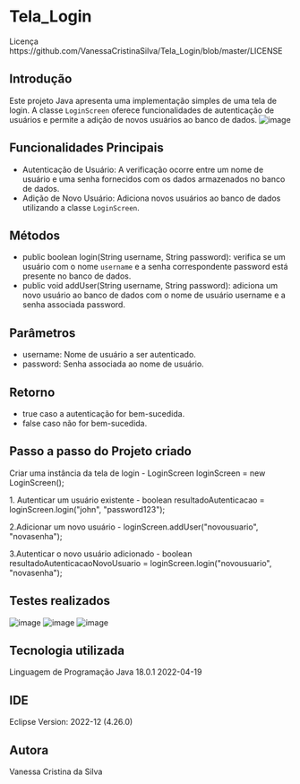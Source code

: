 # Tela_Login

<p>Licença https://github.com/VanessaCristinaSilva/Tela_Login/blob/master/LICENSE</p>

## Introdução

Este projeto Java apresenta uma implementação simples de uma tela de login. A classe `LoginScreen` oferece funcionalidades de autenticação de usuários e permite a adição de novos usuários ao banco de dados.
![image](https://github.com/VanessaCristinaSilva/Tela_Login/assets/115050243/48a4616f-dcf3-41bf-9415-f7b47a3cd286)

## Funcionalidades Principais

+ Autenticação de Usuário: A verificação ocorre entre um nome de usuário e uma senha fornecidos com os dados armazenados no banco de dados.
+ Adição de Novo Usuário: Adiciona novos usuários ao banco de dados utilizando a classe `LoginScreen`.

## Métodos 
+ public boolean login(String username, String password): verifica se um usuário com o nome `username` e a senha correspondente password está presente no banco de dados.
+ public void addUser(String username, String password): adiciona um novo usuário ao banco de dados com o nome de usuário username e a senha associada password.
  
## Parâmetros
+ username: Nome de usuário a ser autenticado.
+ password: Senha associada ao nome de usuário.

## Retorno
+ true caso a autenticação for bem-sucedida.
+ false caso não for bem-sucedida.

## Passo a passo do Projeto criado
Criar uma instância da tela de login - LoginScreen loginScreen = new LoginScreen();</p>
<p>1. Autenticar um usuário existente - boolean resultadoAutenticacao = loginScreen.login("john", "password123");</p>
<p>2.Adicionar um novo usuário - loginScreen.addUser("novousuario", "novasenha");</p>
<p>3.Autenticar o novo usuário adicionado - boolean resultadoAutenticacaoNovoUsuario = loginScreen.login("novousuario", "novasenha");</p>

## Testes realizados 

![image](https://github.com/VanessaCristinaSilva/Tela_Login/assets/115050243/09a32706-6f32-4b5a-948a-e407140f34e7)
![image](https://github.com/VanessaCristinaSilva/Tela_Login/assets/115050243/f3dfb353-75b9-4de6-970e-0c79827026fc)
![image](https://github.com/VanessaCristinaSilva/Tela_Login/assets/115050243/eecdca77-697a-456c-bb9b-3f5a618e2efc)

## Tecnologia utilizada
Linguagem de Programação Java 18.0.1 2022-04-19

## IDE
Eclipse Version: 2022-12 (4.26.0)

## Autora
Vanessa Cristina da Silva



